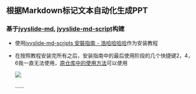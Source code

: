 ## 根据Markdown标记文本自动化生成PPT

### 基于[jyyslide-md](https://github.com/zweix123/jyyslide-md#install), [jyyslide-md-script](https://github.com/Haohahahaha/jyyslide-md-scripts)构建

- 使用[jyyslide-md-scripts 安裝指南 - 浩哈哈哈哈](http://cs.haohaha.cn/greenhand/jyyslide-md-script/install/)作为安装教程

- 在按照教程安装完所有之后，安装指南中的最后使用阶段的几个快捷键2，4，6我一直无法使用，[原仓库中的使用方法](https://github.com/zweix123/jyyslide-md?tab=readme-ov-file#Usage)可以使用

  <img src="使用方法.png">

  ......

  



